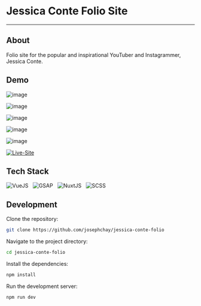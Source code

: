# Jessica Conte Folio Site

---

## About

Folio site for the popular and inspirational YouTuber and Instagrammer, Jessica Conte.

## Demo

![image](https://github.com/josephchay/jessica-conte-folio/assets/136827046/8cead54c-2a44-4a4f-9798-04acab414722)

![image](https://github.com/josephchay/jessica-conte-folio/assets/136827046/5f107ca8-1f6e-484e-b1c4-d9690b376d29)

![image](https://github.com/josephchay/jessica-conte-folio/assets/136827046/24e991d6-1e74-424b-a37f-56d4be46deec)

![image](https://github.com/josephchay/jessica-conte-folio/assets/136827046/1ddacebc-9133-4f52-bf33-3d659e8d2ed0)

![image](https://github.com/josephchay/jessica-conte-folio/assets/136827046/121e870c-1d79-4a44-87fc-a6740a7c1975)

[![Live-Site](https://img.shields.io/website?url=https://jess-conte.netlify.app/&style=for-the-badge)](https://jess-conte.netlify.app/)

## Tech Stack

![VueJS](https://img.shields.io/badge/-VueJS-4FC08D?style=for-the-badge&logo=vue.js&logoColor=white) &nbsp;
![GSAP](https://img.shields.io/badge/-GSAP-88CE02?style=for-the-badge&logo=greensock&logoColor=white) &nbsp;
![NuxtJS](https://img.shields.io/badge/-NuxtJS-00DC82?style=for-the-badge&logo=nuxt.js&logoColor=white) &nbsp;
![SCSS](https://img.shields.io/badge/-SCSS-CD6799?style=for-the-badge&logo=sass&logoColor=white) &nbsp;

## Development

Clone the repository:

```bash
git clone https://github.com/josephchay/jessica-conte-folio
```

Navigate to the project directory:

```bash
cd jessica-conte-folio
```

Install the dependencies:

```bash
npm install
```

Run the development server:

```bash
npm run dev
```
